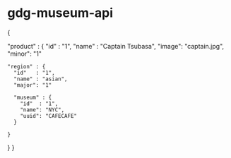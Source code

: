 gdg-museum-api
==============


{

  "product" : {
    "id"   : "1",
    "name" : "Captain Tsubasa",
    "image": "captain.jpg",
    "minor": "1"

    "region" : {
      "id"   : "1",
      "name" : "asian",
      "major": "1"

      "museum" : {
        "id"  : "1",
        "name": "NYC",
        "uuid": "CAFECAFE"
      }

    }

  }
}
